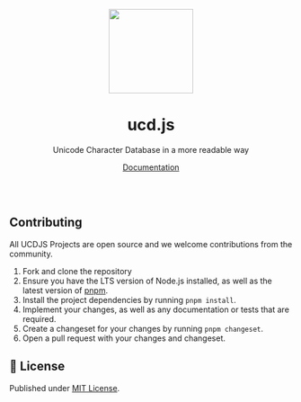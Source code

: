 <p align="center">
<a href="https://ucdjs.dev">
<img src="https://api.mojis.dev/random-emoji.png" height="150">
</a>
</p>

<h1 align="center">
ucd.js
</h1>
<p align="center">
Unicode Character Database in a more readable way
<p>

<p align="center">
 <a href="https://docs.ucdjs.dev">Documentation</a>
</p>
<br>
<br>

## Contributing

All UCDJS Projects are open source and we welcome contributions from the
community.

1. Fork and clone the repository
2. Ensure you have the LTS version of Node.js installed, as well as the latest
   version of [pnpm](https://pnpm.io).
3. Install the project dependencies by running `pnpm install`.
4. Implement your changes, as well as any documentation or tests that are
   required.
5. Create a changeset for your changes by running `pnpm changeset`.
6. Open a pull request with your changes and changeset.

## 📄 License

Published under [MIT License](./LICENSE).

